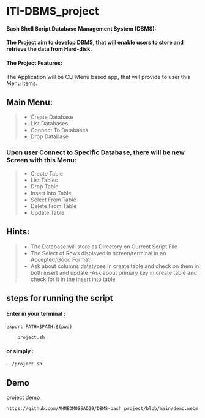 # ITI-DBMS_project
#### Bash Shell Script Database Management System (DBMS):

#### The Project aim to develop DBMS, that will enable users to store and retrieve the data from Hard-disk.

#### The Project Features:
The Application will be CLI Menu based app, that will provide to user this Menu items:
## Main Menu:
>- Create Database
>- List Databases
>- Connect To Databases
>- Drop Database

### Upon user Connect to Specific Database, there will be new Screen with this Menu:
>- Create Table 
>- List Tables
>- Drop Table
>- Insert into Table
>- Select From Table
>- Delete From Table
>- Update Table

## Hints:
>- The Database will store as Directory on Current Script File
>- The Select of Rows displayed in screen/terminal in  an Accepted/Good Format
>- Ask about columns datatypes in create table and check on them in both insert and update
>-Ask about primary key in create table and check for it in the insert into table

 ## steps for running the script 
 #### Enter in your terminal :
 ```
 export PATH=$PATH:$(pwd)
```
```
    project.sh
```
#### or simply :
```
. /project.sh
```

## Demo 
[project demo](demo.webm)
```
https://github.com/AHMEDMOSSAD29/DBMS-bash_project/blob/main/demo.webm
```
